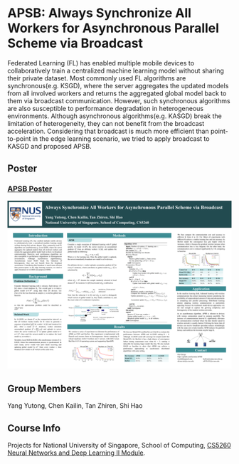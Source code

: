 # APSB: Always Synchronize All Workers for Asynchronous Parallel Scheme via Broadcast
Federated Learning (FL) has enabled multiple mobile devices to collaboratively train a centralized machine learning model without sharing their private dataset. Most commonly used FL algorithms are synchronous(e.g. KSGD), where the server aggregates the updated models from all involved workers and returns the aggregated global model back to them via broadcast communication. However, such synchronous algorithms are also susceptible to performance degradation in heterogeneous environments. Although asynchronous algorithms(e.g. KASGD) break the limitation of heterogeneity, they can not benefit from the broadcast acceleration. Considering that broadcast is much more efficient than point-to-point in the edge learning scenario, we tried to apply broadcast to KASGD and proposed APSB.

## Poster
### [APSB Poster](APSB-Poster-36x48-final.pdf)
![image](APSB-Poster-36x48.png)


## Group Members
Yang Yutong, Chen Kailin, Tan Zhiren, Shi Hao

## Course Info
Projects for National University of Singapore, School of Computing, [CS5260 Neural Networks and Deep Learning II Module](https://nusmods.com/modules/CS5260/neural-networks-and-deep-learning-ii).
